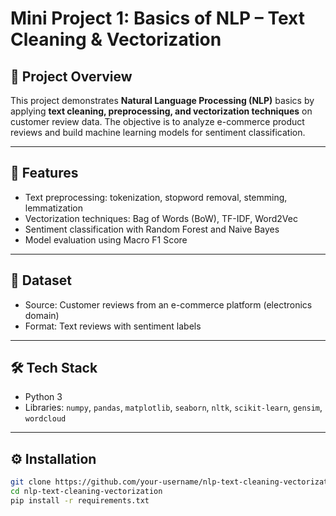 # Mini Project 1: Basics of NLP – Text Cleaning & Vectorization  

## 📌 Project Overview  
This project demonstrates **Natural Language Processing (NLP)** basics by applying **text cleaning, preprocessing, and vectorization techniques** on customer review data. The objective is to analyze e-commerce product reviews and build machine learning models for sentiment classification.  

---

## 🚀 Features  
- Text preprocessing: tokenization, stopword removal, stemming, lemmatization  
- Vectorization techniques: Bag of Words (BoW), TF-IDF, Word2Vec  
- Sentiment classification with Random Forest and Naive Bayes  
- Model evaluation using Macro F1 Score  

---

## 📂 Dataset  
- Source: Customer reviews from an e-commerce platform (electronics domain)  
- Format: Text reviews with sentiment labels  

---

## 🛠️ Tech Stack  
- Python 3  
- Libraries: `numpy`, `pandas`, `matplotlib`, `seaborn`, `nltk`, `scikit-learn`, `gensim`, `wordcloud`  

---

## ⚙️ Installation  
```bash
git clone https://github.com/your-username/nlp-text-cleaning-vectorization.git
cd nlp-text-cleaning-vectorization
pip install -r requirements.txt
